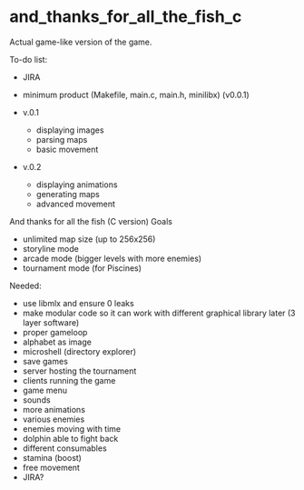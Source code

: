 # and_thanks_for_all_the_fish_c
Actual game-like version of the game.

To-do list:
 - JIRA
 - minimum product (Makefile, main.c, main.h, minilibx) (v0.0.1)
 
 - v.0.1
   - displaying images
   - parsing maps
   - basic movement

 - v.0.2
   - displaying animations
   - generating maps
   - advanced movement


And thanks for all the fish (C version)
Goals
 - unlimited map size (up to 256x256)
 - storyline mode
 - arcade mode (bigger levels with more enemies)
 - tournament mode (for Piscines)

Needed:
 - use libmlx and ensure 0 leaks
 - make modular code so it can work with different graphical library later (3 layer software)
 - proper gameloop
 - alphabet as image
 - microshell (directory explorer)
 - save games
 - server hosting the tournament
 - clients running the game
 - game menu
 - sounds
 - more animations
 - various enemies
 - enemies moving with time
 - dolphin able to fight back
 - different consumables
 - stamina (boost)
 - free movement
 - JIRA?
